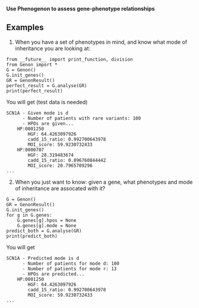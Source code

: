 __Use Phenogenon to assess gene-phenotype relationships__

## Examples

1. When you have a set of phenotypes in mind, and know what mode of inheritance you are looking at:
```
from __future__ import print_function, division
from Genon import *
G = Genon()
G.init_genes()
GR = GenonResult()
perfect_result = G.analyse(GR)
print(perfect_result)
```
You will get (test data is needed)
```
SCN1A - Given mode is d
      - Number of patients with rare variants: 100
      - HPOs are given...
	HP:0001250
		HGF: 64.4263097926
		cadd_15_ratio: 0.992700643978
		MOI_score: 59.9230732433
	HP:0000707
		HGF: 28.319483674
		cadd_15_ratio: 0.896760844442
		MOI_score: 20.7965709296
...
```
2. When you just want to know: given a gene, what phenotypes and mode of inheritance are assocated with it?
```
G = Genon()
GR = GenonResult()
G.init_genes()
for g in G.genes:
    G.genes[g].hpos = None
    G.genes[g].mode = None
predict_both = G.analyse(GR)
print(predict_both)
```
You will get
```
SCN1A - Predicted mode is d
      - Number of patients for mode d: 100
      - Number of patients for mode r: 13
      - HPOs are predicted...
	HP:0001250
		HGF: 64.4263097926
		cadd_15_ratio: 0.992700643978
		MOI_score: 59.9230732433
...
```

